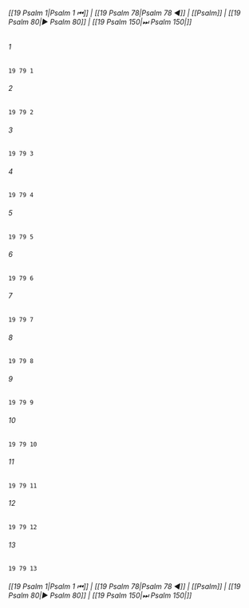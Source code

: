 
###### [[19 Psalm 1|Psalm 1 ⏮]] | [[19 Psalm 78|Psalm 78 ◀]] | [[Psalm]] | [[19 Psalm 80|▶ Psalm 80]] | [[19 Psalm 150|⏭ Psalm 150|]]

###### 1
``` verse
19 79 1 
```
###### 2
``` verse
19 79 2 
```
###### 3
``` verse
19 79 3 
```
###### 4
``` verse
19 79 4 
```
###### 5
``` verse
19 79 5 
```
###### 6
``` verse
19 79 6 
```
###### 7
``` verse
19 79 7 
```
###### 8
``` verse
19 79 8 
```
###### 9
``` verse
19 79 9 
```
###### 10
``` verse
19 79 10 
```
###### 11
``` verse
19 79 11 
```
###### 12
``` verse
19 79 12 
```
###### 13
``` verse
19 79 13 
```

###### [[19 Psalm 1|Psalm 1 ⏮]] | [[19 Psalm 78|Psalm 78 ◀]] | [[Psalm]] | [[19 Psalm 80|▶ Psalm 80]] | [[19 Psalm 150|⏭ Psalm 150|]]

